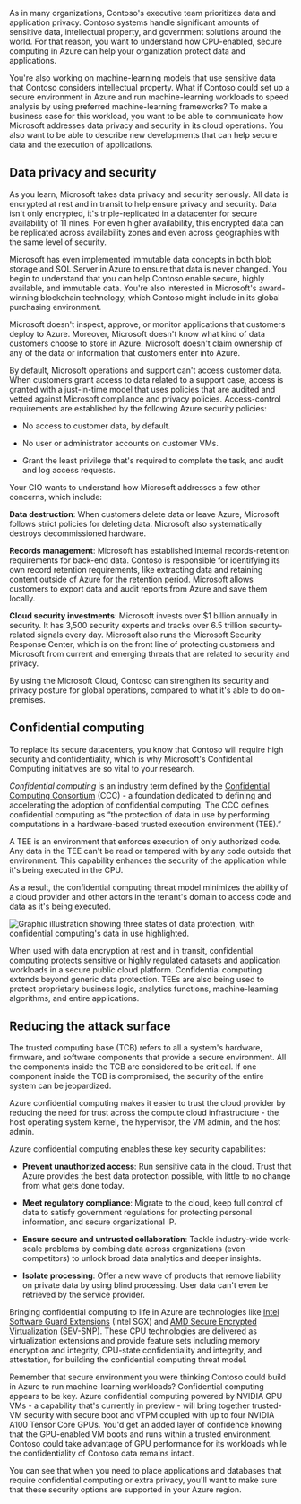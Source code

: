 As in many organizations, Contoso's executive team prioritizes data and application privacy. Contoso systems handle significant amounts of sensitive data, intellectual property, and government solutions around the world. For that reason, you want to understand how CPU-enabled, secure computing in Azure can help your organization protect data and applications.

You're also working on machine-learning models that use sensitive data that Contoso considers intellectual property. What if Contoso could set up a secure environment in Azure and run machine-learning workloads to speed analysis by using preferred machine-learning frameworks? To make a business case for this workload, you want to be able to communicate how Microsoft addresses data privacy and security in its cloud operations. You also want to be able to describe new developments that can help secure data and the execution of applications.

## Data privacy and security

As you learn, Microsoft takes data privacy and security seriously. All data is encrypted at rest and in transit to help ensure privacy and security. Data isn't only encrypted, it's triple-replicated in a datacenter for secure availability of 11 nines. For even higher availability, this encrypted data can be replicated across availability zones and even across geographies with the same level of security. 

Microsoft has even implemented immutable data concepts in both blob storage and SQL Server in Azure to ensure that data is never changed. You begin to understand that you can help Contoso enable secure, highly available, and immutable data. You're also interested in Microsoft's award-winning blockchain technology, which Contoso might include in its global purchasing environment. 

Microsoft doesn't inspect, approve, or monitor applications that customers deploy to Azure. Moreover, Microsoft doesn't know what kind of data customers choose to store in Azure. Microsoft doesn't claim ownership of any of the data or information that customers enter into Azure.

By default, Microsoft operations and support can't access customer data. When customers grant access to data related to a support case, access is granted with a just-in-time model that uses policies that are audited and vetted against Microsoft compliance and privacy policies. Access-control requirements are established by the following Azure security policies:

- No access to customer data, by default.

- No user or administrator accounts on customer VMs.

- Grant the least privilege that's required to complete the task, and audit and log access requests.

Your CIO wants to understand how Microsoft addresses a few other concerns, which include:

**Data destruction**: When customers delete data or leave Azure, Microsoft follows strict policies for deleting data. Microsoft also systematically destroys decommissioned hardware. 

**Records management**: Microsoft has established internal records-retention requirements for back-end data. Contoso is responsible for identifying its own record retention requirements, like extracting data and retaining content outside of Azure for the retention period. Microsoft allows customers to export data and audit reports from Azure and save them locally.

**Cloud security investments**: Microsoft invests over $1 billion annually in security. It has 3,500 security experts and tracks over 6.5 trillion security-related signals every day. Microsoft also runs the Microsoft Security Response Center, which is on the front line of protecting customers and Microsoft from current and emerging threats that are related to security and privacy. 

By using the Microsoft Cloud, Contoso can strengthen its security and privacy posture for global operations, compared to what it's able to do on-premises.

## Confidential computing

To replace its secure datacenters, you know that Contoso will require high security and confidentiality, which is why Microsoft's Confidential Computing initiatives are so vital to your research.

_Confidential computing_ is an industry term defined by the [Confidential Computing Consortium](https://confidentialcomputing.io/) (CCC) - a foundation dedicated to defining and accelerating the adoption of confidential computing. The CCC defines confidential computing as “the protection of data in use by performing computations in a hardware-based trusted execution environment (TEE).”

A TEE is an environment that enforces execution of only authorized code. Any data in the TEE can't be read or tampered with by any code outside that environment. This capability enhances the security of the application while it's being executed in the CPU. 

As a result, the confidential computing threat model minimizes the ability of a cloud provider and other actors in the tenant's domain to access code and data as it's being executed.

![Graphic illustration showing three states of data protection, with confidential computing's data in use highlighted.](../media/data-protection-states.png)

When used with data encryption at rest and in transit, confidential computing protects sensitive or highly regulated datasets and application workloads in a secure public cloud platform. Confidential computing extends beyond generic data protection. TEEs are also being used to protect proprietary business logic, analytics functions, machine-learning algorithms, and entire applications.

## Reducing the attack surface

The trusted computing base (TCB) refers to all a system's hardware, firmware, and software components that provide a secure environment. All the components inside the TCB are considered to be critical. If one component inside the TCB is compromised, the security of the entire system can be jeopardized. 

Azure confidential computing makes it easier to trust the cloud provider by reducing the need for trust across the compute cloud infrastructure - the host operating system kernel, the hypervisor, the VM admin, and the host admin.

Azure confidential computing enables these key security capabilities:

- **Prevent unauthorized access**: Run sensitive data in the cloud. Trust that Azure provides the best data protection possible, with little to no change from what gets done today.

- **Meet regulatory compliance**: Migrate to the cloud, keep full control of data to satisfy government regulations for protecting personal information, and secure organizational IP.

- **Ensure secure and untrusted collaboration**: Tackle industry-wide work-scale problems by combing data across organizations (even competitors) to unlock broad data analytics and deeper insights.

- **Isolate processing**: Offer a new wave of products that remove liability on private data by using blind processing. User data can't even be retrieved by the service provider.

Bringing confidential computing to life in Azure are technologies like [Intel Software Guard Extensions](https://www.intel.com.au/content/www/au/en/architecture-and-technology/software-guard-extensions-enhanced-data-protection.html) (Intel SGX) and [AMD Secure Encrypted Virtualization](https://www.amd.com/en/developer/sev.html) (SEV-SNP). These CPU technologies are delivered as virtualization extensions and provide feature sets including memory encryption and integrity, CPU-state confidentiality and integrity, and attestation, for building the confidential computing threat model.

Remember that secure environment you were thinking Contoso could build in Azure to run machine-learning workloads? Confidential computing appears to be key. Azure confidential computing powered by NVIDIA GPU VMs - a capability that's currently in preview - will bring together trusted-VM security with secure boot and vTPM coupled with up to four NVIDIA A100 Tensor Core GPUs. You'd get an added layer of confidence knowing that the GPU-enabled VM boots and runs within a trusted environment. Contoso could take advantage of GPU performance for its workloads while the confidentiality of Contoso data remains intact. 

You can see that when you need to place applications and databases that require confidential computing or extra privacy, you'll want to make sure that these security options are supported in your Azure region.
